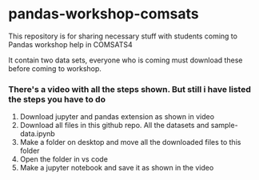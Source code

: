 # pandas-workshop-comsats
This repository is for sharing necessary stuff with students coming to Pandas workshop help in COMSATS4

It contain two data sets, everyone who is coming must download these before coming to workshop.

### There's a video with all the steps shown. But still i have listed the steps you have to do

1. Download jupyter and pandas extension as shown in video
2. Download all files in this github repo. All the datasets and sample-data.ipynb
3. Make a folder on desktop and move all the downloaded files to this folder
4. Open the folder in vs code
5. Make a jupyter notebook and save it as shown in the video
